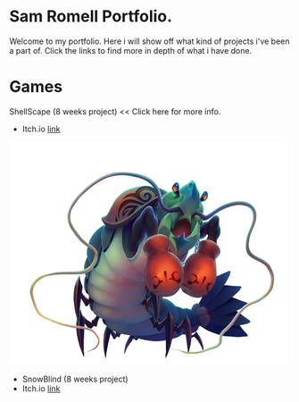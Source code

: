 # Sam Romell Portfolio.
Welcome to my portfolio. Here i will show off what kind of projects i've been a part of.
Click the links to find more in depth of what i have done. 

# Games

 ShellScape (8 weeks project) << Click here for more info.
* Itch.io [link](https://yrgo-game-creator.itch.io/shellscape)

<img src="Images/JoeMantis.png" width="500" height = "400">



* SnowBlind (8 weeks project)
* Itch.io [link](https://yrgo-game-creator.itch.io/snow)
 
